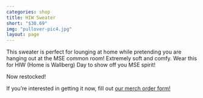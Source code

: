 ```yaml
---
categories: shop
title: HIW Sweater
short: "$30.69"
img: "pullover-pic4.jpg"
layout: page
---
```


This sweater is perfect for lounging at home while pretending you are hanging out at the MSE common room! Extremely soft and comfy. Wear this for HIW (Home is Wallberg) Day to show off you MSE spirit!

Now restocked!

If you’re interested in getting it now, fill out <a href="https://docs.google.com/forms/d/e/1FAIpQLScn40eCgrwGwFILalr_Wj_i8lAt5AchMavqXcDvfmAXGiZDZA/viewform">our merch order form!</a> 
